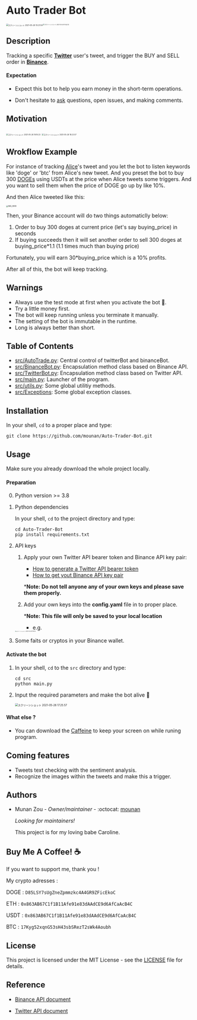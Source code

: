 # Auto Trader Bot

<img src="https://tva1.sinaimg.cn/large/008i3skNgy1gqw0r078s1j308g02kt8m.jpg" alt="スクリーンショット 2021-05-26 19.37.04" style="zoom:35%;" align='left' /><img src="https://tva1.sinaimg.cn/large/008i3skNgy1gqw0r54jnkj308i05g74e.jpg" alt="スクリーンショット 2021-05-26 19.42.12" style="zoom:25%;" />

## Description

Tracking a specific **[Twitter](https://twitter.com/home?lang=en)** user's tweet, and trigger the BUY and SELL order in **[Binance](https://www.binance.com/en)**.

#### Expectation

* Expect this bot to help you earn money in the short-term operations.

* Don't hesitate to [ask](https://twitter.com/Arumin78850081) questions, open issues, and making comments.



## Motivation 

<img src="https://tva1.sinaimg.cn/large/008i3skNgy1gqw0g7juq6j30wa0lwtt4.jpg" alt="スクリーンショット 2021-05-26 19.19.23" style="zoom:33%;" />

<img src="https://tva1.sinaimg.cn/large/008i3skNgy1gqw0gpmet3j30ac0lwjs8.jpg" alt="スクリーンショット 2021-05-26 19.23.57" style="zoom:33%;" />



## Wrokflow Example

For instance of tracking [Alice](https://en.wikipedia.org/wiki/Alice_and_Bob)'s tweet and you let the bot to listen keywords like 'doge' or 'btc' from Alice's new tweet. And you preset the bot to buy 300  [DOGEs](https://www.coindesk.com/price/dogecoin) using USDTs at the price when Alice tweets some triggers. And you want to sell them when the price of DOGE go up by like 10%.

And then Alice tweeted like this:

<img src="https://tva1.sinaimg.cn/large/008i3skNgy1gqw0gu8yzpj30lr07rq40.jpg" alt="IMG_9909" style="zoom:33%;" />

Then, your Binance account will do two things automaticlly below:

1. Order to buy 300 doges at current price (let's say buying_price) in seconds
2. If buying succeeds then it will set another order to sell 300 doges at  buying_price*1.1 (1.1 times much than buying price)

Fortunately, you will earn 30*buying_price which is a 10% profits.

After all of this, the bot will keep tracking.



## Warnings

* Always use the test mode at first when you activate the bot 🤖.
* Try a little money first.
* The bot will keep running unless you terminate it manually.
* The setting of the bot is immutable in the runtime.
* Long is always better than short.





## Table of Contents

* [src/AutoTrade.py](https://github.com/mounan/Auto-Trader-Bot/blob/main/src/AutoTrade.py): Central control of twitterBot and binanceBot. 
* [src/BinanceBot.py](https://github.com/mounan/Auto-Trader-Bot/blob/main/src/BinanceBot.py): Encapsulation method class based on Binance API.
* [src/TwitterBot.py](https://github.com/mounan/Auto-Trader-Bot/blob/main/src/TwitterBot.py): Encapsulation method class based on Twitter API. 
* [src/main.py](https://github.com/mounan/Auto-Trader-Bot/blob/main/src/main.py): Launcher of the program.
* [src/utils.py](https://github.com/mounan/Auto-Trader-Bot/blob/main/src/utils.py): Some global utilitiy methods. 
* [src/Exceptions](https://github.com/mounan/Auto-Trader-Bot/blob/main/src/Exceptions): Some global exception classes.



## Installation

In your shell, ```cd``` to a proper place and type:

```shell
git clone https://github.com/mounan/Auto-Trader-Bot.git
```



## Usage

Make sure you already download the whole project locally.

#### Preparation

0. Python version >= 3.8

1. Python dependencies

    In your shell, ```cd``` to the project directory and type:

    ```shell
    cd Auto-Trader-Bot
    pip install requirements.txt
    ```

2. API keys

    1. Apply your own Twitter API bearer token and Binance API key pair:

        * [How to generate a Twitter API bearer token](https://developer.twitter.com/en/docs/authentication/oauth-2-0/bearer-tokens)
        * [How to get yout Binance API key pair](https://www.binance.com/en/support/faq/360002502072)

        ***Note: Do not tell anyone any of your own keys and please save them properly.**

    2. Add your own keys into the **config.yaml** file in to proper place.

        ***Note: This file will only be saved to your local location**

        * e.g.

    <img src="https://tva1.sinaimg.cn/large/008i3skNgy1gqw0gxhcehj31cu0ai41g.jpg" alt="スクリーンショット 2021-05-26 17.16.05" style="zoom:20%;" />

3. Some faits or cryptos in your Binance wallet.

#### Activate the bot

1. In your shell, ```cd``` to the ```src``` directory and type:

    ```shell
    cd src
    python main.py	
    ```

2. Input the required parameters and make the bot alive 🤖

    <img src="https://tva1.sinaimg.cn/large/008i3skNgy1gqw0h01w3wj31280u04lt.jpg" alt="スクリーンショット 2021-05-26 17.25.57" style="zoom:50%;" />

#### What else ?

* You can download the [Caffeine](https://caffeine.en.softonic.com/mac) to keep your screen on while runing program.

    

## Coming features

* Tweets text checking with the sentiment analysis.
* Recognize the images within the tweets and make this a trigger.



## Authors

* Munan Zou  -  *Owner/maintainer* - :octocat: [mounan](https://github.com/mounan)

    _Looking for maintainers!_

  This project is for my loving babe Caroline.

## Buy Me A Coffee! ☕

If you want to support me, thank you !

My crypto adresses :

DOGE : ```D85LSY7sUgZneZpmmzkc4A4GR9ZFicEkoC```

ETH : ```0x863AB67C1f1B11Afe91e83dAAdCE9d6AfCaAcB4C```

USDT : ```0x863AB67C1f1B11Afe91e83dAAdCE9d6AfCaAcB4C``` 

BTC : ```17Kyg52xqnG53sH43sbSRezT2sWk4Aoubh```



## License

This project is licensed under the MIT License - see the [LICENSE](https://github.com/mounan/Auto-Trader-Bot/blob/main/LICENSE) file for details.



## Reference

* [Binance API document](https://github.com/binance/binance-spot-api-docs)

* [Twitter API document](https://developer.twitter.com/en/docs/twitter-api/v1/tweets/timelines/api-reference/get-statuses-user_timeline)

    
